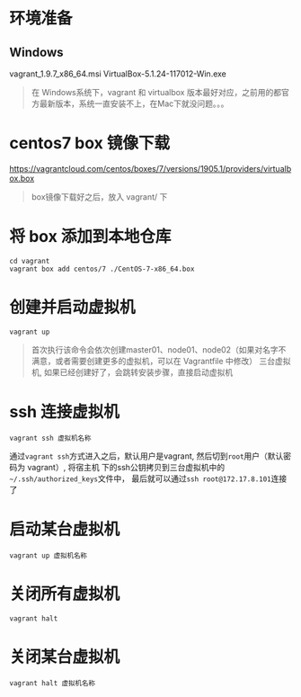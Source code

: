 
# 环境准备
## Windows 
vagrant_1.9.7_x86_64.msi
VirtualBox-5.1.24-117012-Win.exe

> 在 Windows系统下，vagrant 和 virtualbox 版本最好对应，之前用的都官方最新版本，系统一直安装不上，在Mac下就没问题。。。

# centos7 box 镜像下载
https://vagrantcloud.com/centos/boxes/7/versions/1905.1/providers/virtualbox.box

> box镜像下载好之后，放入 vagrant/ 下
# 将 box 添加到本地仓库
```
cd vagrant
vagrant box add centos/7 ./CentOS-7-x86_64.box
```

# 创建并启动虚拟机
```
vagrant up
```
> 首次执行该命令会依次创建master01、node01、node02（如果对名字不满意，或者需要创建更多的虚拟机，可以在 Vagrantfile 中修改） 三台虚拟机, 如果已经创建好了，会跳转安装步骤，直接启动虚拟机

# ssh 连接虚拟机
```shell
vagrant ssh 虚拟机名称
```
通过`vagrant ssh`方式进入之后，默认用户是vagrant, 然后切到`root`用户（默认密码为 vagrant）, 将宿主机
下的ssh公钥拷贝到三台虚拟机中的`~/.ssh/authorized_keys`文件中， 最后就可以通过`ssh root@172.17.8.101`连接了

# 启动某台虚拟机
```
vagrant up 虚拟机名称
```
# 关闭所有虚拟机
```
vagrant halt
```
# 关闭某台虚拟机
```
vagrant halt 虚拟机名称
```

